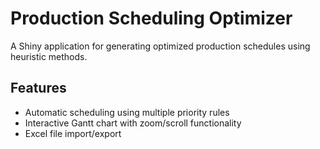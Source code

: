 # Production Scheduling Optimizer

A Shiny application for generating optimized production schedules using heuristic methods.

## Features
- Automatic scheduling using multiple priority rules
- Interactive Gantt chart with zoom/scroll functionality
- Excel file import/export
